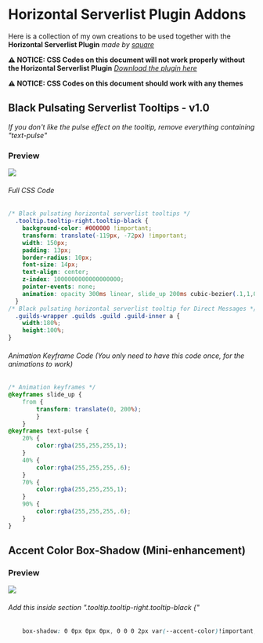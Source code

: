 # Horizontal Serverlist Plugin Addons
Here is a collection of my own creations to be used together with the **Horizontal Serverlist Plugin** *made by [square](https://github.com/Inve1951)*

**__⚠ NOTICE: CSS Codes on this document will not work properly without the Horizontal Serverlist Plugin__** 
*[Download the plugin here](https://github.com/Inve1951/BetterDiscordStuff/blob/master/themes/horizontalServerlist.theme.css)*

**__⚠ NOTICE: CSS Codes on this document should work with any themes__**


## Black Pulsating Serverlist Tooltips - v1.0
*If you don't like the pulse effect on the tooltip, remove everything containing "text-pulse"*

### Preview
![](https://vgy.me/rc4Z8h.gif)
###### Full CSS Code
```css
/* Black pulsating horizontal serverlist tooltips */
  .tooltip.tooltip-right.tooltip-black {
    background-color: #000000 !important;
    transform: translate(-119px, -72px) !important;
    width: 150px;
    padding: 13px;
    border-radius: 10px;
    font-size: 14px;
    text-align: center;
    z-index: 1000000000000000000;
    pointer-events: none;
    animation: opacity 300ms linear, slide_up 200ms cubic-bezier(.1,1,0,1), text-pulse 2s ease infinite;
  }
/* Black pulsating horizontal serverlist tooltip for Direct Messages */
  .guilds-wrapper .guilds .guild .guild-inner a {
    width:180%;
    height:100%;
}
```
###### Animation Keyframe Code (You only need to have this code once, for the animations to work)
```css
/* Animation keyframes */
@keyframes slide_up {
    from {
        transform: translate(0, 200%);
        }
    }
@keyframes text-pulse {
    20% {
        color:rgba(255,255,255,1);
    }
    40% {
        color:rgba(255,255,255,.6);
    }
    70% {
        color:rgba(255,255,255,1);
    }
    90% {
        color:rgba(255,255,255,.6);
    }
}
```
## Accent Color Box-Shadow (Mini-enhancement)
### Preview
![](https://vgy.me/uwqtDz.gif)
###### Add this inside section ".tooltip.tooltip-right.tooltip-black {"
```css
    box-shadow: 0 0px 0px 0px, 0 0 0 2px var(--accent-color)!important;
